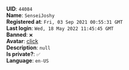**UID**: `44084`  
**Name**: `SenseiJoshy`  
**Registered at**: `Fri, 03 Sep 2021 00:55:31 GMT`  
**Last login**: `Wed, 18 May 2022 11:45:45 GMT`  
**Banned**: `❌`  
**Avatar**: [click](/avatars/f9c1fb20-86c9-4d6a-a35d-3503abd73f24.gif)  
**Description**: ```null```  
**Is private?**: `✅`  
**Language**: `en-US`